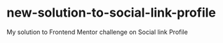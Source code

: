 # new-solution-to-social-link-profile
My solution to Frontend Mentor challenge on Social link Profile
